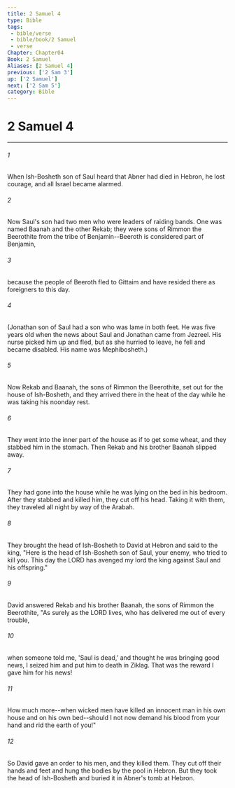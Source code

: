```yaml
---
title: 2 Samuel 4
type: Bible
tags:
 - bible/verse
 - bible/book/2 Samuel
 - verse
Chapter: Chapter04
Book: 2 Samuel
Aliases: [2 Samuel 4]
previous: ['2 Sam 3']
up: ['2 Samuel']
next: ['2 Sam 5']
category: Bible
---
```

# 2 Samuel 4

***


###### 1 
When Ish-Bosheth son of Saul heard that Abner had died in Hebron, he lost courage, and all Israel became alarmed. 

###### 2 
Now Saul's son had two men who were leaders of raiding bands. One was named Baanah and the other Rekab; they were sons of Rimmon the Beerothite from the tribe of Benjamin--Beeroth is considered part of Benjamin, 

###### 3 
because the people of Beeroth fled to Gittaim and have resided there as foreigners to this day. 

###### 4 
(Jonathan son of Saul had a son who was lame in both feet. He was five years old when the news about Saul and Jonathan came from Jezreel. His nurse picked him up and fled, but as she hurried to leave, he fell and became disabled. His name was Mephibosheth.) 

###### 5 
Now Rekab and Baanah, the sons of Rimmon the Beerothite, set out for the house of Ish-Bosheth, and they arrived there in the heat of the day while he was taking his noonday rest. 

###### 6 
They went into the inner part of the house as if to get some wheat, and they stabbed him in the stomach. Then Rekab and his brother Baanah slipped away. 

###### 7 
They had gone into the house while he was lying on the bed in his bedroom. After they stabbed and killed him, they cut off his head. Taking it with them, they traveled all night by way of the Arabah. 

###### 8 
They brought the head of Ish-Bosheth to David at Hebron and said to the king, "Here is the head of Ish-Bosheth son of Saul, your enemy, who tried to kill you. This day the LORD has avenged my lord the king against Saul and his offspring." 

###### 9 
David answered Rekab and his brother Baanah, the sons of Rimmon the Beerothite, "As surely as the LORD lives, who has delivered me out of every trouble, 

###### 10 
when someone told me, 'Saul is dead,' and thought he was bringing good news, I seized him and put him to death in Ziklag. That was the reward I gave him for his news! 

###### 11 
How much more--when wicked men have killed an innocent man in his own house and on his own bed--should I not now demand his blood from your hand and rid the earth of you!" 

###### 12 
So David gave an order to his men, and they killed them. They cut off their hands and feet and hung the bodies by the pool in Hebron. But they took the head of Ish-Bosheth and buried it in Abner's tomb at Hebron. 
